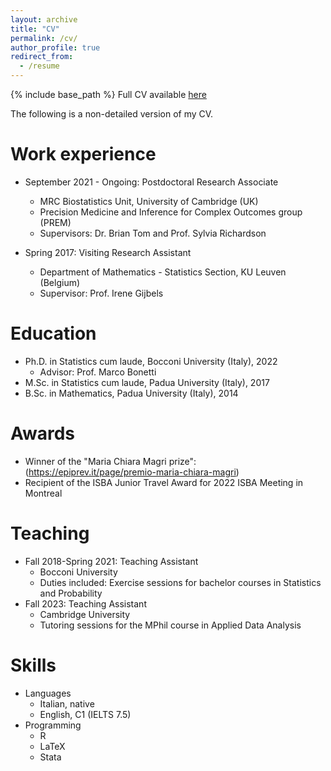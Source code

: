 ```yaml
---
layout: archive
title: "CV"
permalink: /cv/
author_profile: true
redirect_from:
  - /resume
---
```



{% include base_path %} Full CV available [here](/files/CV_Laura_Bondi.pdf)

The following is a non-detailed version of my CV.

Work experience
======
* September 2021 - Ongoing: Postdoctoral Research Associate
  * MRC Biostatistics Unit, University of Cambridge (UK)
  * Precision Medicine and Inference for Complex Outcomes group (PREM)
  * Supervisors: Dr. Brian Tom and Prof. Sylvia Richardson

* Spring 2017: Visiting Research Assistant
  * Department of Mathematics - Statistics Section, KU Leuven (Belgium)
  * Supervisor: Prof. Irene Gijbels

Education
======
* Ph.D. in Statistics cum laude, Bocconi University (Italy), 2022
  * Advisor: Prof. Marco Bonetti
* M.Sc. in Statistics cum laude, Padua University (Italy), 2017
* B.Sc. in Mathematics, Padua University (Italy), 2014

Awards
======
* Winner of the "Maria Chiara Magri prize": (https://epiprev.it/page/premio-maria-chiara-magri)
* Recipient of the ISBA Junior Travel Award for 2022 ISBA Meeting in Montreal

Teaching
======
* Fall 2018-Spring 2021: Teaching Assistant
  * Bocconi University
  * Duties included: Exercise sessions for bachelor courses in Statistics and Probability
* Fall 2023: Teaching Assistant
  * Cambridge University
  * Tutoring sessions for the MPhil course in Applied Data Analysis    
  
Skills
======
* Languages
  * Italian, native
  * English, C1 (IELTS 7.5)
* Programming
  * R
  * LaTeX
  * Stata

